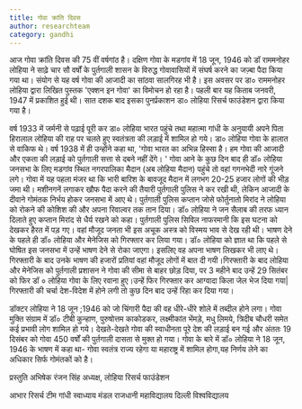 ```yaml
---
title: गोवा क्रांति दिवस 
author: researchteam
category: gandhi
---
```


आज गोवा क्रांति दिवस की 75 वीं वर्षगांठ है। दक्षिण गोवा के मडगांव में 18 जून, 1946 को डॉ राममनोहर लोहिया ने साढ़े चार सौ वर्षों के पुर्तगाली शासन के विरुद्ध गोवावासियों में संघर्ष करने का जज़्बा पैदा किया गया था। संयोग से यह वर्ष गोवा की आजादी का सांठवा सालगिरह भी है। इस अवसर पर डा० राममनोहर लोहिया द्वारा लिखित पुस्तक 'एक्शन इन गोवा' का विमोचन हो रहा है। पहली बार यह किताब जनवरी, 1947 में प्रकाशित हुई थी। सात दशक बाद इसका पुनर्प्रकाशन डा० लोहिया रिसर्च फाउंडेशन द्वारा किया गया है।

वर्ष 1933 में जर्मनी से पढ़ाई पूरी कर डा० लोहिया भारत पहुंचे तथा महात्मा गांधी के अनुयायी अपने पिता हिरालाल लोहिया की राह पर चलते हुए स्वतंत्रता की लड़ाई में शामिल हो गये। डा० लोहिया गोवा के हालात से वाकिफ थे। वर्ष 1938 में ही उन्होंने कहा था, 'गोवा भारत का अभिन्न हिस्सा है। हम गोवा की आजादी और एकता की लड़ाई को पुर्तगाली सत्ता से दबने नहीं देंगे। '
गोवा आने के कुछ दिन बाद ही डॉ० लोहिया जनसभा के लिए मडगांव स्थित नगरपालिका मैदान (अब लोहिया मैदान) पहुंचे तो वहां गगनभेदी नारे गूंजने लगे। गोवा में यह पहला मंजर था कि भारी बारिश के बावजूद मैदान में लगभग 20-25 हजार लोगों की भीड़ जमा थी। मशीनगनें लगाकर खौफ पैदा करने की तैयारी पुर्तगाली पुलिस ने कर रखी थी, लेकिन आजादी के दीवाने गोमंतक निर्भय होकर जनसभा में आए थे। पुर्तगाली पुलिस कप्तान जोसे फोर्तुनातो मिरांद ने लोहिया को रोकने की कोशिश की और अपना रिवाल्वर तक तान दिया। डॉ० लोहिया ने जन सैलाब की तरफ ध्यान दिलाते हुए कप्तान मिरांद से धैर्य रखने को कहा। पुर्तगाली पुलिस सिविल नाफरमानी कि इस घटना को देखकर हैरत में पड़ गए। वहां मौजूद जनता भी इस अचूक अस्त्र को विस्मय भाव से देख रही थी। भाषण देने के पहले  ही डॉ० लोहिया और मेनेजिस को गिरफ्तार कर लिया गया। डॉ० लोहिया को ज्ञात था कि पहले से घोषित इस जनसभा में उन्हें भाषण देने से रोका जाएगा। इसलिए वह अपना भाषण लिखकर भी लाए थे। गिरफ्तारी के बाद उनके भाषण की हजारों प्रतियां वहां मौजूद लोगों में बात दी गयी।गिरफ्तारी के बाद लोहिया और मेनेजिस को पुर्तगाली प्रशासन ने गोवा की सीमा से बाहर छोड़ दिया, पर 3 महीने बाद उन्हें 29 सितंबर को फिर डॉ ० लोहिया गोवा के लिए रवाना हुए।उन्हें फिर गिरफ्तार कर आग्वादा किला जेल भेज दिया गया| गिरफ्तारी की चर्चा देश-विदेश में होने लगी तो कुछ दिन बाद उन्हें रिहा कर दिया गया।

डॉक्टर लोहिया ने 18 जून ;1946 को जो चिंगारी पैदा की वह धीरे-धीरे शोले में तब्दील होने लगा। गोवा मुक्ति संग्राम में डॉ० टीबी कुन्हाण, पुरुषोत्तम काकोडकर, लक्ष्मीकांत भेंमडे़, मधु लिमये, त्रिदीब चौधरी समेत कई प्रभावी लोग शामिल हो गये। देखते-देखते गोवा की स्वाधीनता पूरे देश की लड़ाई बन गई और अंततः 19 दिसंबर को गोवा 450 वर्षों की पुर्तगाली दासता से मुक्त हो गया। गोवा के बारे में डॉ० लोहिया ने 18 जून, 1946 के भाषण में कहा था- गोवा स्वतंत्र राज्य रहेगा या महाराष्ट्र में शामिल होगा,यह निर्णय लेने का अधिकार सिर्फ गोमंतकों को है।

प्रस्तुति
अभिषेक रंजन सिंह
अध्यक्ष, लोहिया रिसर्च फाउंडेशन

आभार
रिसर्च टीम
गांधी स्वाध्याय मंडल
राजधानी महाविद्यालय
दिल्ली विश्वविद्यालय
